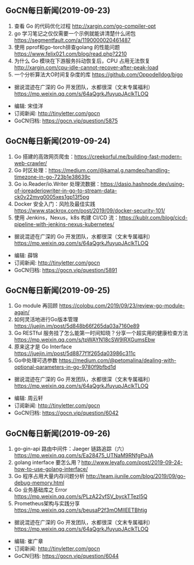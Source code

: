 ## GoCN每日新闻(2019-09-23)

1. 查看 Go 的代码优化过程 http://xargin.com/go-compiler-opt
2. go 学习笔记之仅仅需要一个示例就能讲清楚什么闭包 https://segmentfault.com/a/1190000020461487
3. 使用 pprof和go-torch排查golang 的性能问题 https://www.felix021.com/blog/read.php?2210
4. 为什么 Go 模块在下游服务抖动恢复后，CPU 占用无法恢复 http://xargin.com/cpu-idle-cannot-recover-after-peak-load
5. 一个分析算法大O时间复杂度的库 https://github.com/Oppodelldog/bigo

* 据说混迹在广深的 Go 开发团队，水都很深（文末专属福利）https://mp.weixin.qq.com/s/64aQgrkJfuyupJAclkTLOQ

- 编辑: 宋佳洋
- 订阅新闻: http://tinyletter.com/gocn
- GoCN归档: https://gocn.vip/question/5875

## GoCN每日新闻(2019-09-24)

1. Go 搭建的高效网页爬虫：https://creekorful.me/building-fast-modern-web-crawler/ 
2. Go 时区处理：https://medium.com/@kamal.g.namdeo/handling-timezone-in-go-723b1e38639c 
3. Go io.Reader/io.Writer 处理流数据：https://dasio.hashnode.dev/using-of-ioreaderiowriter-in-go-to-stream-data-ck0v22mvg0005xes1gp13f5pg 
4. Docker 安全入门：风险及最佳实践 https://www.stackrox.com/post/2019/09/docker-security-101/ 
5. 使用 Jenkins，Nexus，k8s 构建 CI/CD 流：https://kublr.com/blog/cicd-pipeline-with-jenkins-nexus-kubernetes/

* 据说混迹在广深的 Go 开发团队，水都很深（文末专属福利）https://mp.weixin.qq.com/s/64aQgrkJfuyupJAclkTLOQ

- 编辑: 薛锦
- 订阅新闻: http://tinyletter.com/gocn
- GoCN归档: https://gocn.vip/question/5891

## GoCN每日新闻(2019-09-25)

1. Go module 再回顾 https://colobu.com/2019/09/23/review-go-module-again/
2. 如何灵活地进行Go版本管理 https://juejin.im/post/5d848b66f265da03a7160e89
3. Go RESTful 服务挂了怎么能第一时间知晓？分享一个超实用的健康检查方法 https://mp.weixin.qq.com/s/tpWAYN18cSW9lRXGumsEbw
4. 原来这才是 Go Interface https://juejin.im/post/5d8877f1f265da03986c311c
5. Go中处理可选参数 https://medium.com/@petomalina/dealing-with-optional-parameters-in-go-9780f9bfbd1d

* 据说混迹在广深的 Go 开发团队，水都很深（文末专属福利）https://mp.weixin.qq.com/s/64aQgrkJfuyupJAclkTLOQ

- 编辑: 周云轩
- 订阅新闻: http://tinyletter.com/gocn
- GoCN归档: https://gocn.vip/question/6042

## GoCN每日新闻(2019-09-26)

1. go-gin-api 路由中间件：Jaeger 链路追踪（六）https://mp.weixin.qq.com/s/Ea28475_UTNaM9RNfgPqJA
2. golang interface 要怎么用？http://www.leyafo.com/post/2019-09-24-how-to-use-golang-interface/
3. Go 程序占用大量内存问题分析 http://team.jiunile.com/blog/2019/09/go-debug-memory.html
4. Go 业务基础库之 Error https://mp.weixin.qq.com/s/PLzA22yfSV_byckTTezl5Q
5. Prometheus架构与实践分享 https://mp.weixin.qq.com/s/beusaP2f3mOMIlEETBhtjg

* 据说混迹在广深的 Go 开发团队，水都很深（文末专属福利）https://mp.weixin.qq.com/s/64aQgrkJfuyupJAclkTLOQ

- 编辑: 崔广章
- 订阅新闻: http://tinyletter.com/gocn
- GoCN归档: https://gocn.vip/question/6044
